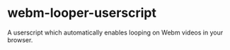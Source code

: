 webm-looper-userscript
======================

A userscript which automatically enables looping on Webm videos in your browser.
